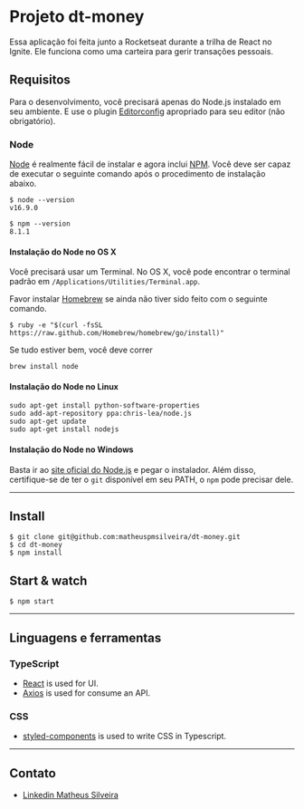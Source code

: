 # Projeto dt-money

Essa aplicação foi feita junto a Rocketseat durante a trilha de React no Ignite. Ele funciona como uma carteira para gerir transações pessoais.

## Requisitos

Para o desenvolvimento, você precisará apenas do Node.js instalado em seu ambiente.
E use o plugin [Editorconfig](http://editorconfig.org/) apropriado para seu editor (não obrigatório).

### Node

[Node](http://nodejs.org/) é realmente fácil de instalar e agora inclui [NPM](https://npmjs.org/).
Você deve ser capaz de executar o seguinte comando após o procedimento de instalação
abaixo.

    $ node --version
    v16.9.0

    $ npm --version
    8.1.1

#### Instalação do Node no OS X

Você precisará usar um Terminal. No OS X, você pode encontrar o terminal padrão em
`/Applications/Utilities/Terminal.app`.

Favor instalar [Homebrew](http://brew.sh/) se ainda não tiver sido feito com o seguinte comando.

    $ ruby -e "$(curl -fsSL https://raw.github.com/Homebrew/homebrew/go/install)"

Se tudo estiver bem, você deve correr

    brew install node

#### Instalação do Node no Linux

    sudo apt-get install python-software-properties
    sudo add-apt-repository ppa:chris-lea/node.js
    sudo apt-get update
    sudo apt-get install nodejs

#### Instalação do Node no Windows

Basta ir ao [site oficial do Node.js](http://nodejs.org/) e pegar o instalador.
Além disso, certifique-se de ter o `git` disponível em seu PATH, o `npm` pode precisar dele.

---

## Install

    $ git clone git@github.com:matheuspmsilveira/dt-money.git
    $ cd dt-money
    $ npm install


## Start & watch

    $ npm start

---

## Linguagens e ferramentas

### TypeScript

- [React](http://facebook.github.io/react) is used for UI.
- [Axios](https://axios-http.com/docs/intro) is used for consume an API.

### CSS

- [styled-components](https://styled-components.com) is used to write CSS in Typescript.

---

## Contato

- [Linkedin Matheus Silveira](https://www.linkedin.com/in/matheus-silveira-5500a596/)

